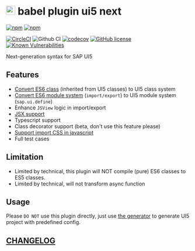 # <img src="https://openui5.org/images/OpenUI5_new_big_side.png" height="25px" /> babel plugin ui5 next


[![npm](https://img.shields.io/npm/v/babel-plugin-ui5-next?label=babel-plugin-ui5-next)](https://www.npmjs.com/package/babel-plugin-ui5-next)
[![npm](https://img.shields.io/npm/v/babel-preset-ui5-next?label=babel-preset-ui5-next)](https://www.npmjs.com/package/babel-preset-ui5-next)


[![CircleCI](https://circleci.com/gh/ui5-next/babel-plugin-ui5-next.svg?style=shield)](https://circleci.com/gh/Soontao/babel-plugin-ui5-next)
![Github CI](https://github.com/ui5-next/babel-plugin-ui5-next/workflows/Github%20CI/badge.svg)
[![codecov](https://codecov.io/gh/ui5-next/babel-plugin-ui5-next/branch/master/graph/badge.svg)](https://codecov.io/gh/ui5-next/babel-plugin-ui5-next)
[![GitHub license](https://img.shields.io/github/license/Soontao/babel-plugin-ui5-next.svg)](https://github.com/Soontao/babel-plugin-ui5-next/blob/master/LICENSE)
[![Known Vulnerabilities](https://snyk.io/test/github/ui5-next/babel-plugin-ui5-next/badge.svg)](https://snyk.io/test/github/ui5-next/babel-plugin-ui5-next)

Next-generation syntax for SAP UI5

## Features

- [Convert ES6 class](test/fixtures/es6-class-to-ui5-class) (inherited from UI5 classes) to UI5 class system
- [Convert ES6 module system](test/fixtures/es6-to-ui5-module) (`import/export`) to UI5 module system (`sap.ui.define`)
- Enhance `JSView` logic in import/export
- [JSX support](test/fixtures/jsx-support)
- Typescript support
- Class decorator support (beta, don't use this feature please)
- [Support import CSS in javascript](test/fixtures/import-css)
- Full test cases

## Limitation

- Limited by technical, this plugin will NOT compile (pure) ES6 classes to ES5 classes.
- Limited by technical, will not transform async function

## Usage

Please `DO NOT` use this plugin directly, just use [the generator](https://github.com/Soontao/ui5g) to generate UI5 project with predefined config.

## [CHANGELOG](./CHANGELOG.md)

